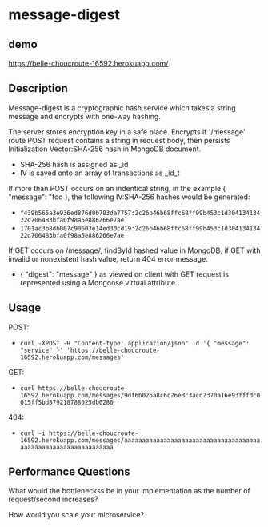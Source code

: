 # message-digest

## demo
https://belle-choucroute-16592.herokuapp.com/

## Description
Message-digest is a cryptographic hash service which takes a string message and encrypts with one-way hashing.

The server stores encryption key in a safe place. Encrypts if '/message' route POST request contains a string in request body, then persists Initialization Vector:SHA-256 hash in MongoDB document.

* SHA-256 hash is assigned as _id
* IV is saved onto an array of transactions as _id_t

If more than POST occurs on an indentical string, in the example { "message": "foo }, the following IV:SHA-256 hashes would be generated:

* `f439b565a3e936ed876d0b783da7757:2c26b46b68ffc68ff99b453c1d30413413422d706483bfa0f98a5e886266e7ae`
* `1701ac3b8db007c90603e14ed30cd19:2c26b46b68ffc68ff99b453c1d30413413422d706483bfa0f98a5e886266e7ae`

If GET occurs on /message/, findById hashed value in MongoDB; if GET with invalid or nonexistent hash value, return 404 error message.

* { "digest": "message" } as viewed on client with GET request is represented using a Mongoose virtual attribute.

## Usage

POST:
* `curl -XPOST -H "Content-type: application/json" -d '{ "message": "service" }' 'https://belle-choucroute-16592.herokuapp.com/messages'`

GET:
* `curl https://belle-choucroute-16592.herokuapp.com/messages/9df6b026a8c6c26e3c3acd2370a16e93fffdc0015ff5bd879218788025db0280`

404:
* `curl -i https://belle-choucroute-16592.herokuapp.com/messages/aaaaaaaaaaaaaaaaaaaaaaaaaaaaaaaaaaaaaaaaaaaaaaaaaaaaaaaaaaaaaaaa`

## Performance Questions

What would the bottleneckss be in your implementation as the number of request/second increases?

How would you scale your microservice?
